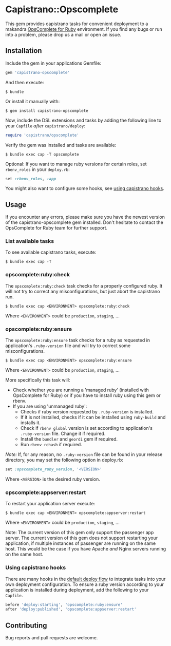 # Capistrano::Opscomplete

This gem provides capistrano tasks for convenient deployment to a makandra [OpsComplete for Ruby](https://opscomplete.com/ruby) environment. If you find any bugs or run
into a problem, please drop us a mail or open an issue.

## Installation

Include the gem in your applications Gemfile:

```ruby
gem 'capistrano-opscomplete'
```

And then execute:

    $ bundle

Or install it manually with:

    $ gem install capistrano-opscomplete

Now, include the DSL extensions and tasks by adding the following line to your `Capfile` _after_ `capistrano/deploy`:

```ruby
require 'capistrano/opscomplete'
```

Verify the gem was installed and tasks are available:

    $ bundle exec cap -T opscomplete

Optional: If you want to manage ruby versions for certain roles, set `rbenv_roles` in your `deploy.rb`:

```ruby
set :rbenv_roles, :app
```

You might also want to configure some hooks, see [using capistrano hooks](#using-capistrano-hooks).

## Usage

If you encounter any errors, please make sure you have the newest version of the capistrano-opscomplete gem installed. Don't hesitate to
contact the OpsComplete for Ruby team for further support.

### List available tasks

To see available capistrano tasks, execute:

    $ bundle exec cap -T

### opscomplete:ruby:check

The `opscomplete:ruby:check` task checks for a properly configured ruby. It will not try to correct any misconfigurations, but just abort
the capistrano run.

    $ bundle exec cap <ENVIRONMENT> opscomplete:ruby:check

Where `<ENVIRONMENT>` could be `production`, `staging`, ...

### opscomplete:ruby:ensure

The `opscomplete:ruby:ensure` task checks for a ruby as requested in application's `.ruby-version` file and will try to correct some
misconfigurations.

    $ bundle exec cap <ENVIRONMENT> opscomplete:ruby:ensure

Where `<ENVIRONMENT>` could be `production`, `staging`, ...

More specifically this task will:
  - Check whether you are running a 'managed ruby' (installed with OpsComplete for Ruby) or if you have to install ruby using this gem or rbenv.
  - If you are using 'unmanaged ruby':
    - Checks if ruby version requested by `.ruby-version` is installed.
    - If it is not installed, checks if it can be installed using `ruby-build` and installs it.
    - Check if `rbenv global` version is set according to application's `.ruby-version` file. Change it if required.
    - Install the `bundler` and `geordi` gem if required.
    - Run `rbenv rehash` if required.

*Note:* If, for any reason, no `.ruby-version` file can be found in your release directory, you may set the following option in
deploy.rb:

```ruby
set :opscomplete_ruby_version, '<VERSION>'
```

Where `<VERSION>` is the desired ruby version.

### opscomplete:appserver:restart

To restart your application server execute:

    $ bundle exec cap <ENVIRONMENT> opscomplete:appserver:restart

Where `<ENVIRONMENT>` could be `production`, `staging`, ...

Note: The current version of this gem only support the passenger app server. The current version of this gem does not support restarting your application, if multiple instances of passenger are running on the same host. This would be the case if you have Apache _and_ Nginx servers running on the same host.

### Using capistrano hooks

There are many hooks in the [default deploy flow](https://capistranorb.com/documentation/getting-started/flow/) to integrate tasks into your own deployment configuration. To ensure a ruby version according to your application is installed during deployment, add the following to your `Capfile`.

```ruby
before 'deploy:starting', 'opscomplete:ruby:ensure'
after 'deploy:published', 'opscomplete:appserver:restart'
```

## Contributing

Bug reports and pull requests are welcome.
